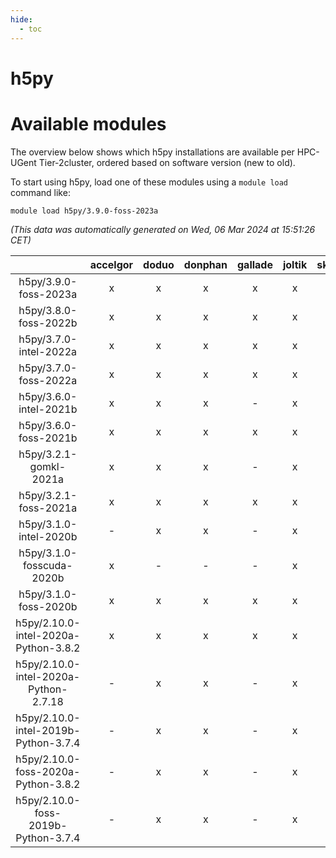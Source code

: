 ```yaml
---
hide:
  - toc
---
```


h5py
====

# Available modules


The overview below shows which h5py installations are available per HPC-UGent Tier-2cluster, ordered based on software version (new to old).

To start using h5py, load one of these modules using a `module load` command like:

```shell
module load h5py/3.9.0-foss-2023a
```

*(This data was automatically generated on Wed, 06 Mar 2024 at 15:51:26 CET)*  

| |accelgor|doduo|donphan|gallade|joltik|skitty|
| :---: | :---: | :---: | :---: | :---: | :---: | :---: |
|h5py/3.9.0-foss-2023a|x|x|x|x|x|x|
|h5py/3.8.0-foss-2022b|x|x|x|x|x|x|
|h5py/3.7.0-intel-2022a|x|x|x|x|x|x|
|h5py/3.7.0-foss-2022a|x|x|x|x|x|x|
|h5py/3.6.0-intel-2021b|x|x|x|-|x|x|
|h5py/3.6.0-foss-2021b|x|x|x|x|x|x|
|h5py/3.2.1-gomkl-2021a|x|x|x|-|x|x|
|h5py/3.2.1-foss-2021a|x|x|x|x|x|x|
|h5py/3.1.0-intel-2020b|-|x|x|-|x|x|
|h5py/3.1.0-fosscuda-2020b|x|-|-|-|x|-|
|h5py/3.1.0-foss-2020b|x|x|x|x|x|x|
|h5py/2.10.0-intel-2020a-Python-3.8.2|x|x|x|x|x|x|
|h5py/2.10.0-intel-2020a-Python-2.7.18|-|x|x|-|x|x|
|h5py/2.10.0-intel-2019b-Python-3.7.4|-|x|x|-|x|x|
|h5py/2.10.0-foss-2020a-Python-3.8.2|-|x|x|-|x|x|
|h5py/2.10.0-foss-2019b-Python-3.7.4|-|x|x|-|x|x|
